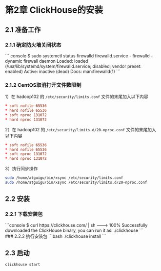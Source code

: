 # 第2章 ClickHouse的安装

## 2.1 准备工作

### 2.1.1 确定防火墙关闭状态

<div class="termy">
``` console
$ sudo systemctl status firewalld
firewalld.service - firewalld - dynamic firewall daemon
Loaded: loaded (/usr/lib/systemd/system/firewalld.service; disabled; vendor preset: enabled)
Active: inactive (dead)
Docs: man:firewalld(1)
```
</div>

### 2.1.2 CentOS取消打开文件数限制

1）在 hadoop102 的 `/etc/security/limits.conf` 文件的末尾加入以下内容

```conf
* soft nofile 65536 
* hard nofile 65536 
* soft nproc 131072 
* hard nproc 131072
```

2）在 hadoop102 的 `/etc/security/limits.d/20-nproc.conf` 文件的末尾加入以下内容

```conf
* soft nofile 65536 
* hard nofile 65536
* soft nproc 131072 
* hard nproc 131072
```

3）执行同步操作

```bash
sudo /home/atguigu/bin/xsync /etc/security/limits.conf
sudo /home/atguigu/bin/xsync /etc/security/limits.d/20-nproc.conf
```

## 2.2 安装
### 2.2.1 下载安装包
<div class="termy">
```console
$ curl https://clickhouse.com/ | sh
---> 100%
Successfully downloaded the ClickHouse binary, you can run it as:
    ./clickhouse
```
</div>
### 2.2.2 执行安装包
```bash
./clickhouse install
```

## 2.3 启动
```bash
clickhouse start
```